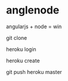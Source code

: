 anglenode
=========

angularjs + node = win


git clone 

heroku login 

heroku create

git push heroku master

